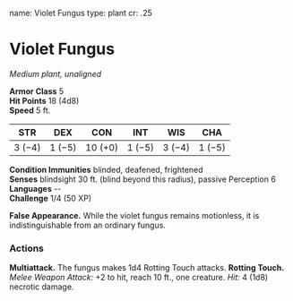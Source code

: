 name: Violet Fungus
type: plant
cr: .25

# Violet Fungus 
_Medium plant, unaligned_

**Armor Class** 5    
**Hit Points** 18 (4d8)    
**Speed** 5 ft. 

| STR     | DEX     | CON     | INT     | WIS     | CHA     |
|---------|---------|---------|---------|---------|---------|
| 3 (−4) | 1 (−5) | 10 (+0) | 1 (−5) | 3 (−4) | 1 (−5) |

**Condition Immunities** blinded, deafened, frightened    
**Senses** blindsight 30 ft. (blind beyond this radius), passive Perception 6    
**Languages** --    
**Challenge** 1/4 (50 XP) 

**False Appearance.** While the violet fungus remains motionless, it is indistinguishable from an ordinary fungus. 

### Actions 
**Multiattack.** The fungus makes 1d4 Rotting Touch attacks. 
**Rotting Touch.** _Melee Weapon Attack:_ +2 to hit, reach 10 ft., one creature. _Hit:_ 4 (1d8) necrotic damage.
